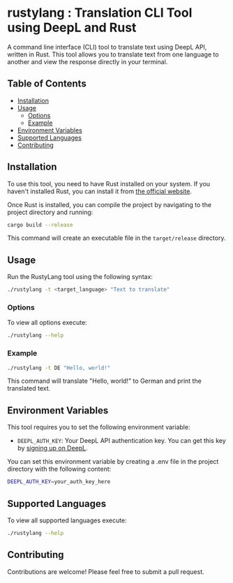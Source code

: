 # rustylang : Translation CLI Tool using DeepL and Rust

A command line interface (CLI) tool to translate text using DeepL API, written in Rust. This tool allows you to translate text from one language to another and view the response directly in your terminal.

## Table of Contents

  - [Installation](#installation)
  - [Usage](#usage)
    - [Options](#options)
    - [Example](#example)
  - [Environment Variables](#environment-variables)
  - [Supported Languages](#supported-languages)
  - [Contributing](#contributing)

## Installation

To use this tool, you need to have Rust installed on your system. If you haven't installed Rust, you can install it from [the official website](https://www.rust-lang.org/learn/get-started).

Once Rust is installed, you can compile the project by navigating to the project directory and running:

```bash
cargo build --release
```

This command will create an executable file in the `target/release` directory.

## Usage

Run the RustyLang tool using the following syntax:

```bash
./rustylang -t <target_language> "Text to translate"
```

### Options

To view all options execute:

```bash
./rustylang --help
```

### Example

```bash
./rustylang -t DE "Hello, world!"
```

This command will translate "Hello, world!" to German and print the translated text.

## Environment Variables

This tool requires you to set the following environment variable:

- `DEEPL_AUTH_KEY`: Your DeepL API authentication key. You can get this key by [signing up on DeepL](https://www.deepl.com/de/pro-api?cta=header-pro-api).

You can set this environment variable by creating a .env file in the project directory with the following content:

```bash
DEEPL_AUTH_KEY=your_auth_key_here
```

## Supported Languages

To view all supported languages execute:

```bash
./rustylang --help
```

## Contributing
Contributions are welcome! Please feel free to submit a pull request.
